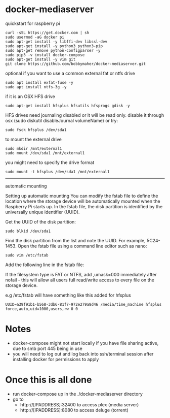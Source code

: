 # docker-mediaserver


quickstart for raspberry pi


    curl -sSL https://get.docker.com | sh
    sudo usermod -aG docker pi
    sudo apt-get install -y libffi-dev libssl-dev
    sudo apt-get install -y python3 python3-pip
    sudo apt-get remove python-configparser -y
    sudo pip3 -v install docker-compose
    sudo apt-get install -y vim git
    git clone https://github.com/bobbymaher/docker-mediaserver.git



optional if you want to use a common external fat or ntfs drive

    sudo apt install exfat-fuse -y
    sudo apt install ntfs-3g -y

if it is an OSX HFS drive

    sudo apt-get install hfsplus hfsutils hfsprogs gdisk -y

HFS drives need journaling disabled or it will be read only. disable it through osx (sudo diskutil disableJournal volumeName) or try:

    sudo fsck hfsplus /dev/sda1



to mount the external drive

    sudo mkdir /mnt/external1
    sudo mount /dev/sda1 /mnt/external1

you might need to specify the drive format

    sudo mount -t hfsplus /dev/sda1 /mnt/external1
---
automatic mounting

Setting up automatic mounting
You can modify the fstab file to define the location where the storage device will be automatically mounted when the Raspberry Pi starts up. In the fstab file, the disk partition is identified by the universally unique identifier (UUID).

Get the UUID of the disk partition:

    sudo blkid /dev/sda1
Find the disk partition from the list and note the UUID. For example, 5C24-1453.
Open the fstab file using a command line editor such as nano:

    sudo vim /etc/fstab
Add the following line in the fstab file:


If the filesystem type is FAT or NTFS, add ,umask=000 immediately after nofail - this will allow all users full read/write access to every file on the storage device.


e.g /etc/fstab will have something like this added for hfsplus

    UUID=a39f91b1-b568-3db6-81f7-972e279a8d46 /media/time_machine hfsplus force,auto,uid=1000,users,rw 0 0



# Notes
- docker-compose might not start locally if you have file sharing active, due to smb port 445 being in use
- you will need to log out and log back into ssh/terminal session after installing docker for permissions to apply



# Once this is all done
- run docker-compose up in the ./docker-mediaserver directory
- go to
  - http://[IPADDRESS]:32400 to access plex (media server)
  - http://[IPADDRESS]:8080 to access deluge (torrent)

 